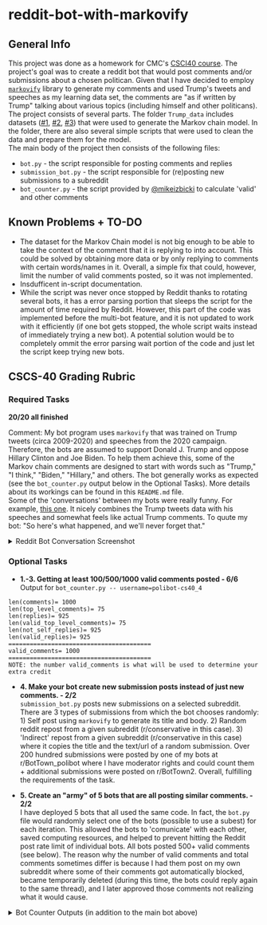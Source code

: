 # reddit-bot-with-markovify
## General Info
This project was done as a homework for CMC's [CSCI40 course](https://github.com/mikeizbicki/cmc-csci040/tree/2021fall/hw_04). The project's goal was to create a reddit bot that would post comments and/or submissions about a chosen politican. Given that I have decided to employ [`markovify`](https://github.com/jsvine/markovify) library to generate my comments and used Trump's tweets and speeches as my learning data set, the comments are "as if written by Trump" talking about various topics (including himself and other politicans).  
The project consists of several parts. The folder `Trump_data` includes datasets ([#1](https://www.kaggle.com/christianlillelund/donald-trumps-rallies), [#2](https://data.world/pathologicalhandwaving/trumptweets), [#3](https://data.world/lovesdata/trump-tweets-5-4-09-12-5-16)) that were used to generate the Markov chain model. In the folder, there are also several simple scripts that were used to clean the data and prepare them for the model.  
The main body of the project then consists of the following files:
* `bot.py` - the script responsible for posting comments and replies 
* `submission_bot.py` - the script responsible for (re)posting new submissions to a subreddit
* `bot_counter.py` - the script provided by [@mikeizbicki](https://github.com/mikeizbicki) to calculate 'valid' and other comments

## Known Problems + TO-DO
* The dataset for the Markov Chain model is not big enough to be able to take the context of the comment that it is replying to into account. This could be solved by obtaining more data or by only replying to comments with certain words/names in it. Overall, a simple fix that could, however, limit the number of valid comments posted, so it was not implemented.
* Insdufficent in-script documentation.
* While the script was never once stopped by Reddit thanks to rotating several bots, it has a error parsing portion that sleeps the script for the amount of time required by Reddit. However, this part of the code was implemented before the multi-bot feature, and it is not updated to work with it efficiently (if one bot gets stopped, the whole script waits instead of immediately trying a new bot). A potential solution would be to completely ommit the error parsing wait portion of the code and just let the script keep trying new bots.



## CSCS-40 Grading Rubric

### Required Tasks

__20/20 all finished__

Comment: My bot program uses `markovify` that was trained on Trump tweets (circa 2009-2020) and speeches from the 2020 campaign. Therefore, the bots are assumed to support Donald J. Trump and oppose Hillary Clinton and Joe Biden. To help them achieve this, some of the Markov chain comments are designed to start with words such as "Trump," "I think," "Biden," "Hillary," and others. The bot generally works as expected (see the `bot_counter.py` output below in the Optional Tasks). More details about its workings can be found in this `README.md` file.   
Some of the 'conversations' between my bots were really funny. For example, [this one](https://old.reddit.com/r/BotTown_polibot2/comments/r1lx1a/hillary_had_a_great_evening/hlzq5g9/). It nicely combines the Trump tweets data with his speeches and somewhat feels like actual Trump comments. To quute my bot: "So here's what happened, and we'll never forget that."
<details>
  <summary>Reddit Bot Conversation Screenshot</summary>
  
  ![image](https://user-images.githubusercontent.com/63810577/143516970-172f3aa2-a9c7-4d03-866e-64c3a7679fbd.png)
  
</details>

### Optional Tasks

* __1.-3. Getting at least 100/500/1000 valid comments posted - 6/6__  
Output for `bot_counter.py -- username=polibot-cs40_4`
```
len(comments)= 1000
len(top_level_comments)= 75
len(replies)= 925
len(valid_top_level_comments)= 75
len(not_self_replies)= 925
len(valid_replies)= 925
========================================
valid_comments= 1000
========================================
NOTE: the number valid_comments is what will be used to determine your extra credit
```

* __4. Make your bot create new submission posts instead of just new comments. - 2/2__  
`submission_bot.py` posts new submissions on a selected subreddit. There are 3 types of submissions from which the bot chooses randomly: 1) Self post using `markovify` to generate its title and body. 2) Random reddit repost from a given subreddit (r/conservative in this case). 3) 'Indirect' repost from a given subreddit (r/conservative in this case) where it copies the title and the text/url of a random submission. Over 200 hundred submissions were posted by one of my bots at r/BotTown_polibot where I have moderator rights and could count them + additional submissions were posted on r/BotTown2. Overall, fulfilling the requirements of the task.

* __5. Create an "army" of 5 bots that are all posting similar comments. - 2/2__  
I have deployed 5 bots that all used the same code. In fact, the `bot.py` file would randomly select one of the bots (possible to use a subest) for each iteration. This allowed the bots to 'comunicate' with each other, saved computing resources, and helped to prevent hitting the Reddit post rate limit of individual bots. All bots posted 500+ valid comments (see below). The reason why the number of valid comments and total comments sometimes differ is because I had them post on my own subreddit where some of their comments got automatically blocked, became temporarily deleted (during this time, the bots could reply again to the same thread), and I later approved those comments not realizing what it would cause.  
<details>
  <summary>Bot Counter Outputs (in addition to the main bot above)</summary>
    
  ```
  polibot-cs40:
  
  len(comments)= 609
len(top_level_comments)= 69
len(replies)= 540
len(valid_top_level_comments)= 69
len(not_self_replies)= 540
len(valid_replies)= 540
========================================
valid_comments= 609
========================================
NOTE: the number valid_comments is what will be used to determine your extra credit
  
  
  polibot-cs40_1:
  
  len(comments)= 1000
len(top_level_comments)= 62
len(replies)= 938
len(valid_top_level_comments)= 60
len(not_self_replies)= 938
len(valid_replies)= 938
========================================
valid_comments= 998
========================================
NOTE: the number valid_comments is what will be used to determine your extra credit
  
  polibot-cs40_2:
  
  len(comments)= 1000
len(top_level_comments)= 85
len(replies)= 915
len(valid_top_level_comments)= 82
len(not_self_replies)= 915
len(valid_replies)= 915
========================================
valid_comments= 997
========================================
NOTE: the number valid_comments is what will be used to determine your extra credit
  
  polibot-cs40_3:
  
  len(comments)= 1000
len(top_level_comments)= 60
len(replies)= 940
len(valid_top_level_comments)= 58
len(not_self_replies)= 940
len(valid_replies)= 940
========================================
valid_comments= 998
========================================
NOTE: the number valid_comments is what will be used to determine your extra credit 
  
  
  ```
  
</details>
